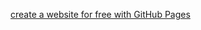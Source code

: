 
[create a website for free with GitHub Pages](https://towardsdatascience.com/how-to-create-a-free-github-pages-website-53743d7524e1)
